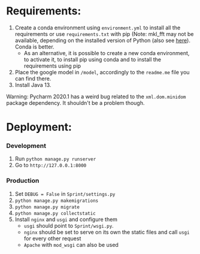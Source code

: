 # Requirements:
1. Create a conda environment using `environment.yml` to install all the requirements or use `requirements.txt` with pip (Note: mkl_fft may not be available, depending on the installed version of Python (also see [here](https://github.com/IntelPython/mkl_fft/issues/26)). Conda is better.
   * As an alternative, it is possible to create a new conda environment, to activate it, to install pip using conda and to install the requirements using pip
2. Place the google model in `/model`, accordingly to the `readme.me` file you can find there.
3. Install Java 13.

Warning: Pycharm 2020.1 has a weird bug related to the `xml.dom.minidom` package dependency. It shouldn't be a problem though.

# Deployment:
### Development
1. Run `python manage.py runserver`
2. Go to `http://127.0.0.1:8000`

### Production
1. Set `DEBUG = False` in `Sprint/settings.py`
2. `python manage.py makemigrations`
3. `python manage.py migrate`
4. `python manage.py collectstatic`
5. Install `nginx` and `usgi` and configure them
    * `usgi` should point to `Sprint/wsgi.py`.
    * `nginx` should be set to serve on its own the static files and call `usgi` for every other request
    *  `Apache` with `mod_wsgi` can also be used
